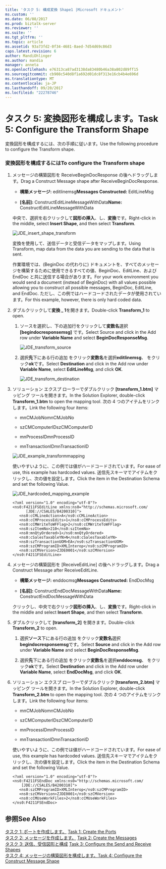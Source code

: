 ```yaml
---
title: 'タスク 5: 構成変換 Shape1 |Microsoft ドキュメント'
ms.custom: ''
ms.date: 06/08/2017
ms.prod: biztalk-server
ms.reviewer: ''
ms.suite: ''
ms.tgt_pltfrm: ''
ms.topic: article
ms.assetid: 93a73fd2-0f34-4681-8aed-7d54d69c86d3
caps.latest.revision: 6
author: MandiOhlinger
ms.author: mandia
manager: anneta
ms.openlocfilehash: e76313ca87ad3138da83480b46a38a802d89ff15
ms.sourcegitcommit: cb908c540d8f1a692d01dc8f313e16cb4b4e696d
ms.translationtype: MT
ms.contentlocale: ja-JP
ms.lasthandoff: 09/20/2017
ms.locfileid: "22278746"
---
```

# <a name="task-5-configure-the-transform-shape"></a><span data-ttu-id="e53ad-102">タスク 5: 変換図形を構成します。</span><span class="sxs-lookup"><span data-stu-id="e53ad-102">Task 5: Configure the Transform Shape</span></span>
<span data-ttu-id="e53ad-103">変換図形を構成するには、次の手順に従います。</span><span class="sxs-lookup"><span data-stu-id="e53ad-103">Use the following procedure to configure the Transform shape.</span></span>  
  
### <a name="to-configure-the-transform-shape"></a><span data-ttu-id="e53ad-104">変換図形を構成するには</span><span class="sxs-lookup"><span data-stu-id="e53ad-104">To configure the Transform shape</span></span>  
  
1.  <span data-ttu-id="e53ad-105">メッセージの構築図形を ReceiveBeginDocResponse の後へドラッグします。</span><span class="sxs-lookup"><span data-stu-id="e53ad-105">Drag a Construct Message shape after ReceiveBeginDocResponse.</span></span>  
  
    -   <span data-ttu-id="e53ad-106">**構築メッセージ:** editlinemsg</span><span class="sxs-lookup"><span data-stu-id="e53ad-106">**Messages Constructed:** EditLineMsg</span></span>  
  
    -   <span data-ttu-id="e53ad-107">**[名前]:** ConstructEditLineMessageWithData</span><span class="sxs-lookup"><span data-stu-id="e53ad-107">**Name:** ConstructEditLineMessageWithData</span></span>  
  
     <span data-ttu-id="e53ad-108">中央で、選択を右クリックして**図形の挿入**、し、**変換**です。</span><span class="sxs-lookup"><span data-stu-id="e53ad-108">Right-click in the middle, select **Insert Shape**, and then select **Transform**.</span></span>  
  
     ![](../core/media/jde-insert-shape-transform.gif "JDE_insert_shape_transform")  
  
     <span data-ttu-id="e53ad-109">変換を使用して、送信データと受信データをマップします。</span><span class="sxs-lookup"><span data-stu-id="e53ad-109">Using Transform, map data from the data you are sending to the data that is sent.</span></span>  
  
     <span data-ttu-id="e53ad-110">作業環境では、(BeginDoc の代わりに) ドキュメントを、すべてのメッセージを構築するために使用できるすべての値、BeginDoc、EditLine、および EndDoc と共に送信する場合があります。</span><span class="sxs-lookup"><span data-stu-id="e53ad-110">For your work environment you would send a document (instead of BeginDoc) with all values possible allowing you to construct all possible messages, BeginDoc, EditLine, and EndDoc.</span></span> <span data-ttu-id="e53ad-111">ただし、この例ではハードコードされたデータが使用されています。</span><span class="sxs-lookup"><span data-stu-id="e53ad-111">For this example, however, there is only hard coded data.</span></span>  
  
2.  <span data-ttu-id="e53ad-112">ダブルクリックして**変換 _ 1**を開きます。</span><span class="sxs-lookup"><span data-stu-id="e53ad-112">Double-click **Transform_1** to open.</span></span>  
  
    1.  <span data-ttu-id="e53ad-113">ソースを選択し、下の追加行をクリックして**変数名**選択 **[begindocresponsemsg]** です。</span><span class="sxs-lookup"><span data-stu-id="e53ad-113">Select Source and click in the Add row under **Variable Name** and select **BeginDocResponseMsg**.</span></span>  
  
         ![](../core/media/jde-transform-source.gif "JDE_transform_source")  
  
    2.  <span data-ttu-id="e53ad-114">選択**先**下にある行の追加 をクリック**変数名**を選択**editlinemsg**、 をクリック**ok**です。</span><span class="sxs-lookup"><span data-stu-id="e53ad-114">Select **Destination** and click in the Add row under **Variable Name**, select **EditLineMsg**, and click **OK**.</span></span>  
  
         ![](../core/media/jde-transform-destination.gif "JDE_transform_destination")  
  
3.  <span data-ttu-id="e53ad-115">ソリューション エクスプ ローラーでダブルクリック **[transform_1.btm]** マッピング ツールを開きます。</span><span class="sxs-lookup"><span data-stu-id="e53ad-115">In the Solution Explorer, double-click **Transform_1.btm** to open the mapping tool.</span></span> <span data-ttu-id="e53ad-116">次の 4 つのアイテムをリンクします。</span><span class="sxs-lookup"><span data-stu-id="e53ad-116">Link the following four items:</span></span>  
  
    -   <span data-ttu-id="e53ad-117">mnCMJobNo</span><span class="sxs-lookup"><span data-stu-id="e53ad-117">mnCMJobNo</span></span>  
  
    -   <span data-ttu-id="e53ad-118">szCMComputerID</span><span class="sxs-lookup"><span data-stu-id="e53ad-118">szCMComputerID</span></span>  
  
    -   <span data-ttu-id="e53ad-119">mnProcessID</span><span class="sxs-lookup"><span data-stu-id="e53ad-119">mnProcessID</span></span>  
  
    -   <span data-ttu-id="e53ad-120">mnTransactionID</span><span class="sxs-lookup"><span data-stu-id="e53ad-120">mnTransactionID</span></span>  
  
     ![](../core/media/jde-example-transformmapping.gif "JDE_example_transformmapping")  
  
     <span data-ttu-id="e53ad-121">使いやすいように、この例では値がハードコードされています。</span><span class="sxs-lookup"><span data-stu-id="e53ad-121">For ease of use, this example has hardcoded values.</span></span> <span data-ttu-id="e53ad-122">送信先スキーマでアイテムをクリックし、次の値を設定します。</span><span class="sxs-lookup"><span data-stu-id="e53ad-122">Click the item in the Destination Schema and set the following Value.</span></span>  
  
     ![](../core/media/jde-hardcoded-mapping-example.gif "JDE_hardcoded_mapping_example")  
  
    ```  
    <?xml version="1.0" encoding="utf-8"?>  
    <ns0:F4211FSEditLine xmlns:ns0="http://schemas.microsoft.com/  
          [JDE://CSALES/B4200310]">  
       <ns0:cCMLineAction>A</ns0:cCMLineAction>  
       <ns0:cCMProcessEdits>1</ns0:cCMProcessEdits>  
       <ns0:cCMWriteToWFFlag>2</ns0:cCMWriteToWFFlag>  
       <ns0:szItemNo>210</ns0:szItemNo>  
       <ns0:mnQtyOrdered>1</ns0:mnQtyOrdered>  
       <ns0:cSalesTaxableYN>N</ns0:cSalesTaxableYN>  
       <ns0:szTransactionUOM>EA</ns0:szTransactionUOM>  
       <ns0:szCMProgramID>XMLInterop</ns0:szCMProgramID>  
       <ns0:szCMVersion>ZJDE0001</ns0:szCMVersion>  
    </ns0:F4211FSEditLine>  
    ```  
  
4.  <span data-ttu-id="e53ad-123">メッセージの構築図形を [ReceiveEditLine] の後へドラッグします。</span><span class="sxs-lookup"><span data-stu-id="e53ad-123">Drag a Construct Message after ReceiveEditLine.</span></span>  
  
    -   <span data-ttu-id="e53ad-124">**構築メッセージ:** enddocmsg</span><span class="sxs-lookup"><span data-stu-id="e53ad-124">**Messages Constructed:** EndDocMsg</span></span>  
  
    -   <span data-ttu-id="e53ad-125">**[名前]:** ConstructEndDocMessageWithData</span><span class="sxs-lookup"><span data-stu-id="e53ad-125">**Name:** ConstructEndDocMessageWithData</span></span>  
  
     <span data-ttu-id="e53ad-126">クリックし、中央で右クリック**図形の挿入**、し、**変換**です。</span><span class="sxs-lookup"><span data-stu-id="e53ad-126">Right-click in the middle and select **Insert Shape**, and then select **Transform**.</span></span>  
  
5.  <span data-ttu-id="e53ad-127">ダブルクリックして **[transform_2]** を開きます。</span><span class="sxs-lookup"><span data-stu-id="e53ad-127">Double-click **Transform_2** to open.</span></span>  
  
    1.  <span data-ttu-id="e53ad-128">選択**ソース**下にある行の追加 をクリック**変数名**選択**begindocresponsemsg**です。</span><span class="sxs-lookup"><span data-stu-id="e53ad-128">Select **Source** and click in the Add row under **Variable Name** and select **BeginDocResponseMsg**.</span></span>  
  
    2.  <span data-ttu-id="e53ad-129">選択**先**下にある行の追加 をクリック**変数名**を選択**enddocmsg**、 をクリック**ok**です。</span><span class="sxs-lookup"><span data-stu-id="e53ad-129">Select **Destination** and click in the Add row under **Variable Name**, select **EndDocMsg**, and click **OK**.</span></span>  
  
6.  <span data-ttu-id="e53ad-130">ソリューション エクスプ ローラーでダブルクリック **[transform_2.btm]** マッピング ツールを開きます。</span><span class="sxs-lookup"><span data-stu-id="e53ad-130">In the Solution Explorer, double-click **Transform_2.btm** to open the mapping tool.</span></span> <span data-ttu-id="e53ad-131">次の 4 つのアイテムをリンクします。</span><span class="sxs-lookup"><span data-stu-id="e53ad-131">Link the following four items:</span></span>  
  
    -   <span data-ttu-id="e53ad-132">mnCMJobNo</span><span class="sxs-lookup"><span data-stu-id="e53ad-132">mnCMJobNo</span></span>  
  
    -   <span data-ttu-id="e53ad-133">szCMComputerID</span><span class="sxs-lookup"><span data-stu-id="e53ad-133">szCMComputerID</span></span>  
  
    -   <span data-ttu-id="e53ad-134">mnProcessID</span><span class="sxs-lookup"><span data-stu-id="e53ad-134">mnProcessID</span></span>  
  
    -   <span data-ttu-id="e53ad-135">mnTransactionID</span><span class="sxs-lookup"><span data-stu-id="e53ad-135">mnTransactionID</span></span>  
  
     <span data-ttu-id="e53ad-136">使いやすいように、この例では値がハードコードされています。</span><span class="sxs-lookup"><span data-stu-id="e53ad-136">For ease of use, this example has hardcoded values.</span></span> <span data-ttu-id="e53ad-137">送信先スキーマでアイテムをクリックし、次の値を設定します。</span><span class="sxs-lookup"><span data-stu-id="e53ad-137">Click the item in the Destination Schema and set the following Value.</span></span>  
  
    ```  
    <?xml version="1.0" encoding="utf-8"?>  
    <ns0:F4211FSEndDoc xmlns:ns0="http://schemas.microsoft.com/  
        [JDE://CSALES/B4200310]">  
       <ns0:szCMProgramID>XMLInterop</ns0:szCMProgramID>  
       <ns0:szCMVersion>ZJDE0001</ns0:szCMVersion>  
       <ns0:cCMUseWorkFiles>2</ns0:cCMUseWorkFiles>  
    </ns0:F4211FSEndDoc>  
    ```  
  
## <a name="see-also"></a><span data-ttu-id="e53ad-138">参照</span><span class="sxs-lookup"><span data-stu-id="e53ad-138">See Also</span></span>  
 <span data-ttu-id="e53ad-139">[タスク 1: ポートを作成します。](../core/task-1-create-the-ports2.md) </span><span class="sxs-lookup"><span data-stu-id="e53ad-139">[Task 1: Create the Ports](../core/task-1-create-the-ports2.md) </span></span>  
 <span data-ttu-id="e53ad-140">[タスク 2: メッセージを作成します。](../core/task-2-create-the-messages1.md) </span><span class="sxs-lookup"><span data-stu-id="e53ad-140">[Task 2: Create the Messages](../core/task-2-create-the-messages1.md) </span></span>  
 <span data-ttu-id="e53ad-141">[タスク 3: 送信、受信図形と構成](../core/task-3-configure-the-send-and-receive-shapes1.md) </span><span class="sxs-lookup"><span data-stu-id="e53ad-141">[Task 3: Configure the Send and Receive Shapes](../core/task-3-configure-the-send-and-receive-shapes1.md) </span></span>  
 [<span data-ttu-id="e53ad-142">タスク 4: メッセージの構築図形を構成します。</span><span class="sxs-lookup"><span data-stu-id="e53ad-142">Task 4: Configure the Construct Message Shape</span></span>](../core/task-4-configure-the-construct-message-shape2.md)